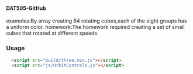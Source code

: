 #### DAT505-GitHub ####
examoles:By array creating 64 rotating cubes,each of the eight groups has a uniform color.
homework:The homework required creating a set of small cubes that rotated at different speeds.
### Usage ###
```html
  <script src="build/three.min.js"></script>
  <script src="js/OrbitControls.js"></script>
  ```

  ```javascript
  ```
